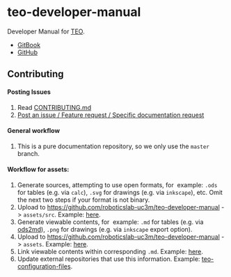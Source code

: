 # teo-developer-manual
Developer Manual for [TEO](http://roboticslab.uc3m.es/roboticslab/robot/teo-humanoid).

- [GitBook](https://www.gitbook.com/book/roboticslab-uc3m/teo-developer-manual)
- [GitHub](https://github.com/roboticslab-uc3m/teo-developer-manual)

## Contributing

#### Posting Issues

1. Read [CONTRIBUTING.md](https://github.com/roboticslab-uc3m/teo-developer-manual/blob/master/CONTRIBUTING.md)
2. [Post an issue / Feature request / Specific documentation request](https://github.com/roboticslab-uc3m/teo-developer-manual/issues)

#### General workflow
1. This is a pure documentation repository, so we only use the `master` branch.

#### Workflow for assets:
1. Generate sources, attempting to use open formats, for  example: `.ods` for tables (e.g. via `calc`), `.svg` for drawings (e.g. via `inkscape`), etc. Omit the next two steps if your format is not binary.
1. Upload to https://github.com/roboticslab-uc3m/teo-developer-manual -> `assets/src`. Example: [here](https://github.com/roboticslab-uc3m/teo-software-manual/tree/a3e216facf8e486ff81d8cbb8d0526eb080e8ec9/assets/src).
1. Generate viewable contents, for  example: `.md` for tables (e.g. via [ods2md](https://github.com/kennytm/ods2md)), `.png` for drawings (e.g. via `inkscape` export option).
1. Upload to https://github.com/roboticslab-uc3m/teo-developer-manual -> `assets`. Example: [here](https://github.com/roboticslab-uc3m/teo-developer-manual/tree/a3e216facf8e486ff81d8cbb8d0526eb080e8ec9/assets).
1. Link viewable contents within corresponding `.md`. Example: [here](https://github.com/roboticslab-uc3m/teo-software-manual/blob/88ee76ef1946481562da07cff3fbd39b10c7d8d1/appendix/a-teo-diagrams.md).
1. Update external repositories that use this information. Example: [teo-configuration-files](https://github.com/roboticslab-uc3m/teo-configuration-files).
